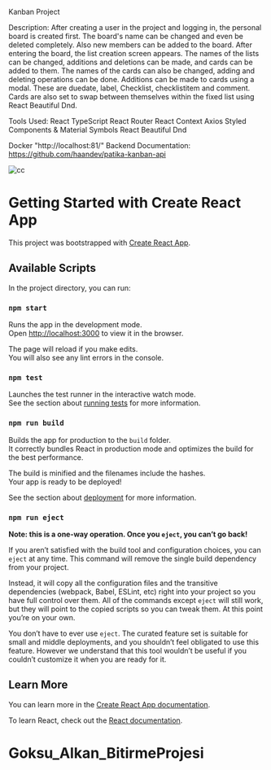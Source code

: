 Kanban Project

Description: After creating a user in the project and logging in, the personal board is created first. The board's name can be changed and even be deleted completely. Also new members can be added to the board. After entering the board, the list creation screen appears. The names of the lists can be changed, additions and deletions can be made, and cards can be added to them. The names of the cards can also be changed, adding and deleting operations can be done. Additions can be made to cards using a modal. These are duedate, label, Checklist, checklistitem and comment. Cards are also set to swap between themselves within the fixed list using React Beautiful Dnd.

Tools Used:
React
TypeScript
React Router
React Context
Axios
Styled Components & Material Symbols
React Beautiful Dnd

Docker "http://localhost:81/"
Backend Documentation: https://github.com/haandev/patika-kanban-api 

![cc](https://user-images.githubusercontent.com/77745630/197051049-f6d534dc-6a72-44c6-8845-eeabb3a54f52.jpg)


# Getting Started with Create React App

This project was bootstrapped with [Create React App](https://github.com/facebook/create-react-app).

## Available Scripts

In the project directory, you can run:

### `npm start`

Runs the app in the development mode.\
Open [http://localhost:3000](http://localhost:3000) to view it in the browser.

The page will reload if you make edits.\
You will also see any lint errors in the console.

### `npm test`

Launches the test runner in the interactive watch mode.\
See the section about [running tests](https://facebook.github.io/create-react-app/docs/running-tests) for more information.

### `npm run build`

Builds the app for production to the `build` folder.\
It correctly bundles React in production mode and optimizes the build for the best performance.

The build is minified and the filenames include the hashes.\
Your app is ready to be deployed!

See the section about [deployment](https://facebook.github.io/create-react-app/docs/deployment) for more information.

### `npm run eject`

**Note: this is a one-way operation. Once you `eject`, you can’t go back!**

If you aren’t satisfied with the build tool and configuration choices, you can `eject` at any time. This command will remove the single build dependency from your project.

Instead, it will copy all the configuration files and the transitive dependencies (webpack, Babel, ESLint, etc) right into your project so you have full control over them. All of the commands except `eject` will still work, but they will point to the copied scripts so you can tweak them. At this point you’re on your own.

You don’t have to ever use `eject`. The curated feature set is suitable for small and middle deployments, and you shouldn’t feel obligated to use this feature. However we understand that this tool wouldn’t be useful if you couldn’t customize it when you are ready for it.

## Learn More

You can learn more in the [Create React App documentation](https://facebook.github.io/create-react-app/docs/getting-started).

To learn React, check out the [React documentation](https://reactjs.org/).
# Goksu_Alkan_BitirmeProjesi
